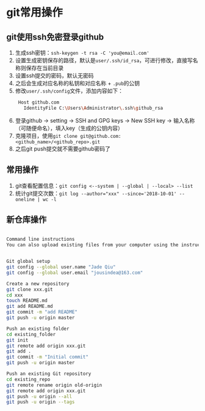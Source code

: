 # git常用操作

## git使用ssh免密登录github

1. 生成ssh密钥：`ssh-keygen -t rsa -C 'you@email.com'`
2. 设置生成密钥保存的路径，默认是`user/.ssh/id_rsa`，可进行修改，直接写名称则保存在当前目录
3. 设置ssh提交的密码，默认无密码
4. 之后会生成对应名称的私钥和对应名称 + `.pub`的公钥
5. 修改`user/.ssh/config`文件，添加内容如下：
   ```bash
    Host github.com
      IdentityFile C:\Users\Administrator\.ssh\github_rsa
   ```
6. 登录github -> setting -> SSH and GPG keys -> New SSH key -> 输入名称（可随便命名），填入key（生成的公钥内容）
7. 克隆项目，使用`git clone git@github.com:<github_name>/<github_repo>.git`
8. 之后git push提交就不需要github密码了

## 常用操作

1. git查看配置信息：`git config <--system | --global | --local> --list`
2. 统计git提交次数：`git log --author="xxx" --since='2018-10-01' --oneline | wc -l`


## 新仓库操作

```bash

Command line instructions
You can also upload existing files from your computer using the instructions below.


Git global setup
git config --global user.name "Jade Qiu"
git config --global user.email "jousindea@163.com"

Create a new repository
git clone xxx.git
cd xxx
touch README.md
git add README.md
git commit -m "add README"
git push -u origin master

Push an existing folder
cd existing_folder
git init
git remote add origin xxx.git
git add .
git commit -m "Initial commit"
git push -u origin master

Push an existing Git repository
cd existing_repo
git remote rename origin old-origin
git remote add origin xxx.git
git push -u origin --all
git push -u origin --tags
```